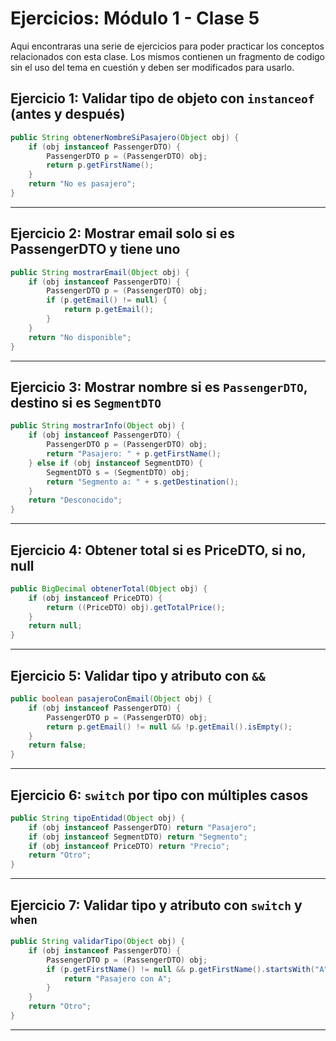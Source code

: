 # Ejercicios: Módulo 1 - Clase 5

Aqui encontraras una serie de ejercicios para poder practicar los conceptos relacionados con esta clase. Los mismos contienen un fragmento de codigo sin el uso del tema en cuestión y deben ser modificados para usarlo.

## **Ejercicio 1: Validar tipo de objeto con `instanceof` (antes y después)**

```java
public String obtenerNombreSiPasajero(Object obj) {
    if (obj instanceof PassengerDTO) {
        PassengerDTO p = (PassengerDTO) obj;
        return p.getFirstName();
    }
    return "No es pasajero";
}
```
---

## **Ejercicio 2: Mostrar email solo si es PassengerDTO y tiene uno**

```java
public String mostrarEmail(Object obj) {
    if (obj instanceof PassengerDTO) {
        PassengerDTO p = (PassengerDTO) obj;
        if (p.getEmail() != null) {
            return p.getEmail();
        }
    }
    return "No disponible";
}
```
---

## **Ejercicio 3: Mostrar nombre si es `PassengerDTO`, destino si es `SegmentDTO`**

```java
public String mostrarInfo(Object obj) {
    if (obj instanceof PassengerDTO) {
        PassengerDTO p = (PassengerDTO) obj;
        return "Pasajero: " + p.getFirstName();
    } else if (obj instanceof SegmentDTO) {
        SegmentDTO s = (SegmentDTO) obj;
        return "Segmento a: " + s.getDestination();
    }
    return "Desconocido";
}
```

---

##  **Ejercicio 4: Obtener total si es PriceDTO, si no, null**


```java
public BigDecimal obtenerTotal(Object obj) {
    if (obj instanceof PriceDTO) {
        return ((PriceDTO) obj).getTotalPrice();
    }
    return null;
}
```

---

##  **Ejercicio 5: Validar tipo y atributo con `&&`**
```java
public boolean pasajeroConEmail(Object obj) {
    if (obj instanceof PassengerDTO) {
        PassengerDTO p = (PassengerDTO) obj;
        return p.getEmail() != null && !p.getEmail().isEmpty();
    }
    return false;
}
```
---

## **Ejercicio 6: `switch` por tipo con múltiples casos**

```java
public String tipoEntidad(Object obj) {
    if (obj instanceof PassengerDTO) return "Pasajero";
    if (obj instanceof SegmentDTO) return "Segmento";
    if (obj instanceof PriceDTO) return "Precio";
    return "Otro";
}
```
---

## **Ejercicio 7: Validar tipo y atributo con `switch` y `when`**

```java
public String validarTipo(Object obj) {
    if (obj instanceof PassengerDTO) {
        PassengerDTO p = (PassengerDTO) obj;
        if (p.getFirstName() != null && p.getFirstName().startsWith("A")) {
            return "Pasajero con A";
        }
    }
    return "Otro";
}
```
---
